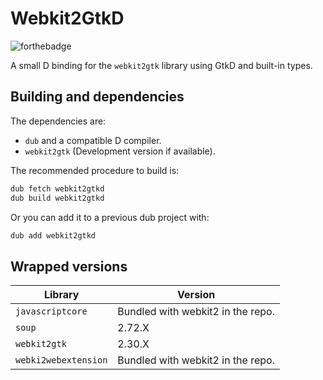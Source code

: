 # Webkit2GtkD

![forthebadge](https://forthebadge.com/images/badges/contains-cat-gifs.svg)

A small D binding for the `webkit2gtk` library using GtkD and built-in types.

## Building and dependencies

The dependencies are:

- `dub` and a compatible D compiler.
- `webkit2gtk` (Development version if available).

The recommended procedure to build is:

```bash
dub fetch webkit2gtkd
dub build webkit2gtkd
```

Or you can add it to a previous dub project with:

```bash
dub add webkit2gtkd
```

## Wrapped versions

| Library               | Version                           |
| --------------------- | --------------------------------- |
| `javascriptcore`      | Bundled with webkit2 in the repo. |
| `soup`                | 2.72.X                            |
| `webkit2gtk`          | 2.30.X                            |
| `webki2webextension`  | Bundled with webkit2 in the repo. |
